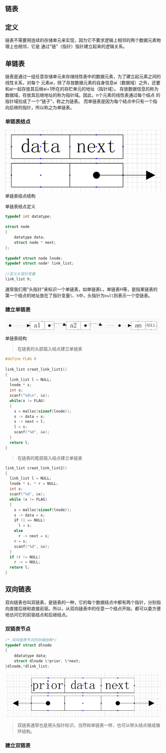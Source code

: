 链表
---------------

## 定义
链表不需要用连续的存储单元来实现，因为它不要求逻辑上相邻的两个数据元素物理上也相邻，它是
通过"链"（指针）指针建立起来的逻辑关系。

## 单链表

链表是通过一组任意存储单元来存储线性表中的数据元素，为了建立起元素之间的线性关系，对每个
元素ai，除了存放数据元素的自身信息ai（数据域）之外，还要和ai一起存放其后继ai+1所在的存贮单元的地址（指针域）。
存放数据信息的称为数据域，存放其后继地址的称为指针域。因此，n个元素的线性表通过每个结点
的指针域拉成了一个“链子”，称之为链表。
而单链表是因为每个结点中只有一个指向后继的指针，所以称之为单链表。

### 单链表结点
![单链表结点结构](/images/chapter6/20170421_单链表结点结构.png)    
单链表结点结构

单链表结点定义
```c
typedef int datatype;

struct node
{
    datatype data;
    struct node * next;
};

typedef struct node lnode;
typedef struct node* link_list;

//定义头指针变量
link_list h;

```
通常我们用"头指针"来标识一个单链表，如单链表L，单链表H等，是指某链表的第一个结点的地址放在了指针变量`l`、`h`中，头指针为`null`则表示一个空链表。

### 建立单链表

![单链表结构](/images/chapter6/20170421_单链表结构.png)     
单链表结构

> 在链表的头部插入结点建立单链表      

```c
#define FLAG 0

link_list creat_link_list1()
{
  link_list l = NULL;
  lnode * s;
  int x;
  scanf("%d\n", &x);
  while(x != FLAG)
  {
    s = malloc(sizeof(lnode));
    s -> data = x;
    s -> next = l;
    l = s;
    scanf("%d", &x);
  }
  return l;
}
```

> 在链表的尾部插入结点建立单链表

```c
link_list creat_link_list2()
{
  link_list l = NULL;
  lnode * s, * r = NULL;
  int x;
  scanf("%d", &x);
  while (x != FLAG)
  {
    s = malloc(sizeof(lnode));
    s -> data = x;
    if (1 == NULL)
      l = s;
    else
      r -> next = s;
    r = s;
    scanf("%d", &x);
  }
  if (r != NULL)
    r -> = NULL;
  return l;
}

```

## 双向链表

双向链表也叫双链表，是链表的一种，它的每个数据结点中都有两个指针，分别指向直接后继和直接前驱。所以，从双向链表中的任意一个结点开始，都可以委方便地访问它的前驱结点和后继结点。

### 双链表节点
```c
/* 双向链表节点的存储结构*/
typedef struct dlnode
{
    ddatatype data;
    struct dlnode \*prior, \*next;   
}dlnode,*dlink_list;
```

![双链表节点结构](/images/chapter6/20170423_双链表节点结构.png)

> 双链表通常也是用头指针标识，当然和单链表一样，也可以带头结点做成循环结构。

### 建立双链表

```c


```
